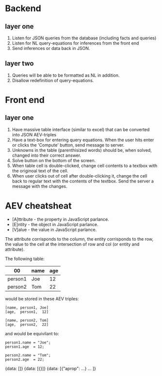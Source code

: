 # Backend

## layer one

1. Listen for JSON queries from the database (including facts and queries)
2. Listen for NL query-equations for inferences from the front end
5. Send inferences or data back in JSON.

## layer two

1. Queries will be able to be formatted as NL in addition.
2. Disallow redefinition of query-equations.

# Front end

## layer one

1. Have massive table interface (similar to excel) that can be
converted into JSON AEV-triples
2. Have a text-box for entering query equations. When the user hits enter or clicks the 'Compute' button, send message to server.
3. Unknowns in the table (parenthisized words) should be, when solved,
changed into their correct answer.
4. Solve button on the bottom of the screen.
5. When table cell is double-clicked, change cell contents to a textbox with the originoal text of the cell.
6. When user clicks out of cell after double-clicking it, change the cell back to regular text with the contents of the textbox. Send the server a message with the changes.


# AEV cheatsheat

- [A]ttribute - the property in JavaScript parlance.
- [E]ntity - the object in JavaScript parlance.
- [V]alue - the value in JavaScript parlance.

The attribute corrisponds to the column, the entity corrisponds to the row, the value to the cell at the intersection of row and col (or entity and attribute).

The following table:

00   | name | age
--------|------|----
person1 | Joe  | 12
person2 | Tom  | 22

would be stored in these AEV triples:

```
[name, person1, Joe]
[age,  person1,  12]

[name, person2, Tom]
[age,  person2,  22]
```

and would be equivilant to:

```
person1.name = "Joe";
person1.age  = 12;

person2.name = "Tom";
person2.age  = 22;
```
{data: []}
{data: [{}]}
{data: [{"aprop": ...} ... ]}
